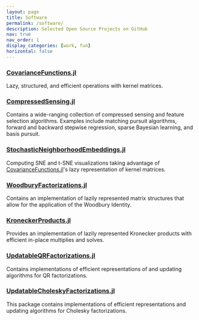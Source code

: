 ```yaml
---
layout: page
title: Software
permalink: /software/
description: Selected Open Source Projects on GitHub
nav: true
nav_order: 1
display_categories: [work, fun]
horizontal: false
---
```


### [CovarianceFunctions.jl](https://github.com/SebastianAment/CovarianceFunctions.jl)

Lazy, structured, and efficient operations with kernel matrices.

### [CompressedSensing.jl](https://github.com/SebastianAment/CompressedSensing.jl)

Contains a wide-ranging collection of compressed sensing and feature selection algorithms. Examples include matching pursuit algorithms, forward and backward stepwise regression, sparse Bayesian learning, and basis pursuit.

### [StochasticNeighborhoodEmbeddings.jl](https://github.com/SebastianAment/StochasticNeighborhoodEmbeddings.jl)

Computing SNE and t-SNE visualizations
taking advantage of [CovarianceFunctions.jl](https://github.com/SebastianAment/CovarianceFunctions.jl)'s lazy representation of kernel matrices.

### [WoodburyFactorizations.jl](https://github.com/SebastianAment/WoodburyFactorizations.jl)

Contains an implementation of lazily represented matrix structures that allow for the application of the Woodbury Identity.

### [KroneckerProducts.jl](https://github.com/SebastianAment/KroneckerProducts.jl)

Provides an implementation of lazily represented Kronecker products with efficient in-place multiplies and solves.

### [UpdatableQRFactorizations.jl](https://github.com/SebastianAment/UpdatableQRFactorizations.jl)

Contains implementations of efficient representations of and updating algorithms for QR factorizations.

### [UpdatableCholeskyFactorizations.jl](https://github.com/SebastianAment/UpdatableCholeskyFactorizations.jl)

This package contains implementations of efficient representations and updating algorithms for Cholesky factorizations.
